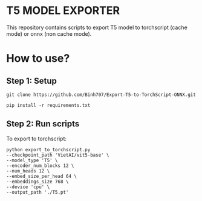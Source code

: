 # T5 MODEL EXPORTER

This repository contains scripts to export T5 model to torchscript (cache mode) or onnx (non cache mode).

# How to use?
## Step 1: Setup
```
git clone https://github.com/Binh707/Export-T5-to-TorchScript-ONNX.git
```
```
pip install -r requirements.txt
```

## Step 2: Run scripts
To export to torchscript:
```
python export_to_torchscript.py 
--checkpoint_path 'VietAI/vit5-base' \
--model_type 'T5' \
--encoder_num_blocks 12 \
--num_heads 12 \
--embed_size_per_head 64 \
--embeddings_size 768 \
--device 'cpu' \
--output_path './T5.pt'
```
